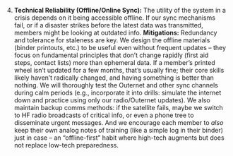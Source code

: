 4. **Technical Reliability (Offline/Online Sync):** The utility of the system in a crisis depends on it being accessible offline. If our sync mechanisms fail, or if a disaster strikes before the latest data was transmitted, members might be looking at outdated info. **Mitigations:** Redundancy and tolerance for staleness are key. We design the offline materials (binder printouts, etc.) to be useful even without frequent updates – they focus on fundamental principles that don’t change rapidly (first aid steps, contact lists) more than ephemeral data. If a member’s printed wheel isn’t updated for a few months, that’s usually fine; their core skills likely haven’t radically changed, and having something is better than nothing. We will thoroughly test the Outernet and other sync channels during calm periods (e.g., incorporate it into drills: simulate the internet down and practice using only our radio/Outernet updates). We also maintain backup comms methods: if the satellite fails, maybe we switch to HF radio broadcasts of critical info, or even a phone tree to disseminate urgent messages. And we encourage each member to _also_ keep their own analog notes of training (like a simple log in their binder) just in case – an “offline-first” habit where high-tech augments but does not replace low-tech preparedness.